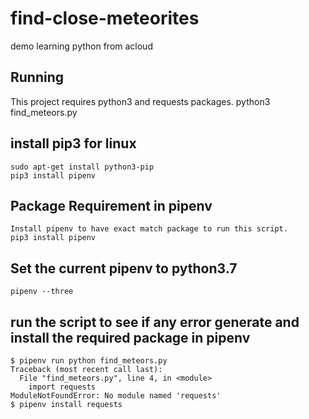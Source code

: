 # find-close-meteorites 
demo learning python from acloud

## Running

This project requires python3 and requests packages.
    python3 find_meteors.py

## install pip3 for linux
    sudo apt-get install python3-pip
    pip3 install pipenv

## Package Requirement in pipenv
    Install pipenv to have exact match package to run this script.
    pip3 install pipenv

## Set the current pipenv to python3.7
    pipenv --three


## run the script to see if any error generate and install the required package in pipenv

    $ pipenv run python find_meteors.py
    Traceback (most recent call last):
      File "find_meteors.py", line 4, in <module>
        import requests
    ModuleNotFoundError: No module named 'requests'
    $ pipenv install requests



